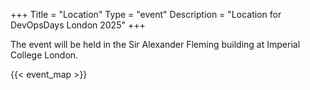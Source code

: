 +++
Title = "Location"
Type = "event"
Description = "Location for DevOpsDays London 2025"
+++

The event will be held in the Sir Alexander Fleming building at Imperial College London.

{{< event_map >}}
